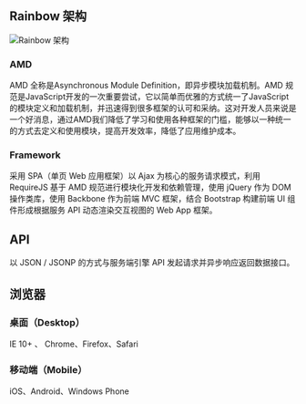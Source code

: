 ## Rainbow 架构

![Rainbow 架构](..\images\rainbow-architecture.png)

### AMD
AMD 全称是Asynchronous Module Definition，即异步模块加载机制。AMD 规范是JavaScript开发的一次重要尝试，它以简单而优雅的方式统一了JavaScript的模块定义和加载机制，并迅速得到很多框架的认可和采纳。这对开发人员来说是一个好消息，通过AMD我们降低了学习和使用各种框架的门槛，能够以一种统一的方式去定义和使用模块，提高开发效率，降低了应用维护成本。

### Framework
采用 SPA（单页 Web 应用框架）以 Ajax 为核心的服务请求模式，利用 RequireJS 基于 AMD 规范进行模块化开发和依赖管理，使用 jQuery 作为 DOM 操作类库，使用 Backbone 作为前端 MVC 框架，结合 Bootstrap 构建前端 UI 组件形成根据服务 API 动态渲染交互视图的 Web App 框架。


## API
以 JSON / JSONP 的方式与服务端引擎 API 发起请求并异步响应返回数据接口。

## 浏览器

### 桌面（Desktop）

IE 10+ 、 Chrome、Firefox、Safari

### 移动端（Mobile）

iOS、Android、Windows Phone